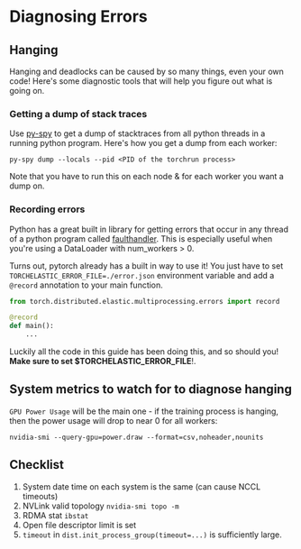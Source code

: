# Diagnosing Errors

## Hanging

Hanging and deadlocks can be caused by so many things, even your own code! Here's some diagnostic tools that will help you figure out what is going on.

### Getting a dump of stack traces

Use [py-spy](https://github.com/benfred/py-spy) to get a dump of stacktraces from all python threads in a running python program. Here's how you get a dump from each worker:

```
py-spy dump --locals --pid <PID of the torchrun process>
```

Note that you have to run this on each node & for each worker you want a dump on.

### Recording errors

Python has a great built in library for getting errors that occur in any thread of a python program called [faulthandler](https://docs.python.org/3/library/faulthandler.html). This is especially useful when you're using a DataLoader with num_workers > 0.

Turns out, pytorch already has a built in way to use it! You just have to set `TORCHELASTIC_ERROR_FILE=./error.json` environment variable and add a `@record` annotation to your main function. 

```python
from torch.distributed.elastic.multiprocessing.errors import record

@record
def main():
    ...
```

Luckily all the code in this guide has been doing this, and so should you! **Make sure to set $TORCHELASTIC_ERROR_FILE**!.

## System metrics to watch for to diagnose hanging

`GPU Power Usage` will be the main one - if the training process is hanging, then the power usage will drop to near 0 for all workers:

```
nvidia-smi --query-gpu=power.draw --format=csv,noheader,nounits
```

## Checklist

1. System date time on each system is the same (can cause NCCL timeouts)
2. NVLink valid topology `nvidia-smi topo -m`
3. RDMA stat `ibstat`
4. Open file descriptor limit is set
5. `timeout` in `dist.init_process_group(timeout=...)` is sufficiently large.
